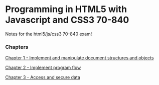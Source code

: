 # Programming in HTML5 with Javascript and CSS3 70-840
Notes for the html5/js/css3 70-840 exam!

### Chapters

[Chapter 1 - Implement and manipulate document structures and objects](chapters/1-implement-and-manipulate-dom/chapter-1-notes.md)

[Chapter 2 - Implement program flow](chapters/2-implement-program-flow/chapter-2-notes.md)

[Chapter 3 - Access and secure data](chapters/3-access-and-secure-data/chapter-3-notes.md)